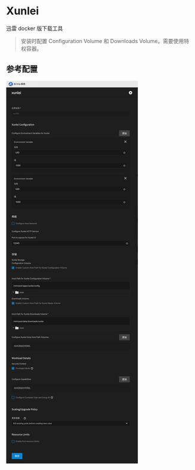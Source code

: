 # Xunlei

迅雷 docker 版下载工具

>安装时配置 Configuration Volume 和 Downloads Volume。需要使用特权容器。

## 参考配置

![](/assets/xunlei_readme.jpg)
